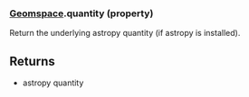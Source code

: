 ### [Geomspace](Geomspace.md).quantity (property)




Return the underlying astropy quantity (if astropy is installed).

Returns
--------
* astropy quantity

